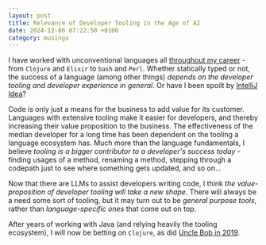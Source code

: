 ```yaml
---
layout: post
title: Relevance of Developer Tooling in the Age of AI
date: 2024-12-06 07:22:50 +0100
category: musings
---
```

I have worked with unconventional languages all [throughout my career](https://mourjo.me/cv.pdf) - from `Clojure` and `Elixir` to `bash` and  `Perl`. Whether statically typed or not, the success of a language (among other things) *depends on the developer tooling and developer experience in general*. Or have I been spoilt by [IntelliJ Idea](https://www.jetbrains.com/idea/)?

Code is only just a means for the business to add value for its customer. Languages with extensive tooling make it easier for developers, and thereby increasing their value proposition to the business. The effectiveness of the median developer for a long time has been dependent on the tooling a language ecosystem has. Much more than the language fundamentals, I believe *tooling is a bigger contributor to a developer's success today* - finding usages of a method, renaming a method, stepping through a codepath just to see where something gets updated, and so on...

Now that there are LLMs to assist developers writing code, I think *the value-proposition of developer tooling will take a new shape*. There will always be a need some sort of tooling, but it may turn out to be *general purpose tools*, rather than *language-specific ones* that come out on top.

After years of working with Java (and relying heavily the tooling ecosystem), I will now be betting on `Clojure`, as did [Uncle Bob in 2019](https://blog.cleancoder.com/uncle-bob/2019/08/22/WhyClojure.html).

